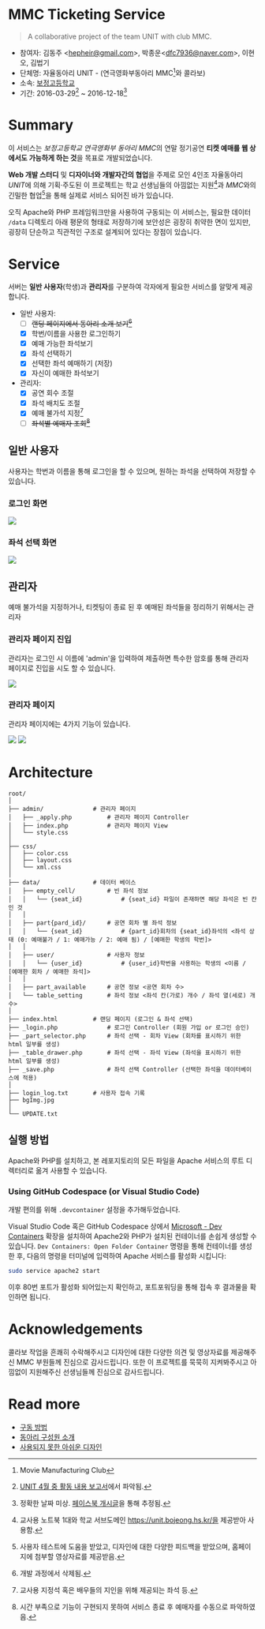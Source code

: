 # MMC Ticketing Service

> A collaborative project of the team UNIT with club MMC.

- 참여자: 김동주 <<hepheir@gmail.com>>, 박종운<<dfc7936@naver.com>>, 이현오, 김법기
- 단체명: 자율동아리 UNIT - (연극영화부동아리 MMC[^mmc-stands-for]와 콜라보)
- 소속: [보정고등학교](https://bojeong.hs.kr/)
- 기간: 2016-03-29[^properties-1] ~ 2016-12-18[^properties-2]

[^mmc-stands-for]: Movie Manufacturing Club

[^properties-1]: [UNIT 4월 중 활동 내용 보고서](https://project-unit.tistory.com/8)에서 파악됨.
[^properties-2]: 정확한 날짜 미상. [페이스북 개시글](https://www.facebook.com/hepheir/posts/pfbid02uDRYYEVXqWVW196RYH4SqynBTBAGwhsEYJV8y9BrF5fCMami3LAuHLqhAhzUpAHal)을 통해 추정됨.

# Summary

이 서비스는 *보정고등학교 연극영화부 동아리 MMC*의 연말 정기공연 **티켓 예매를 웹 상에서도 가능하게 하는 것**을 목표로 개발되었습니다.

**Web 개발 스터디** 및 **디자이너와 개발자간의 협업**을 주제로 모인 4인조 자율동아리 *UNIT*에 의해 기획·주도된 이 프로젝트는 학교 선생님들의 아낌없는 지원[^summary-1]과 *MMC*와의 긴밀한 협업[^summary-2]을 통해 실제로 서비스 되어진 바가 있습니다.

[^summary-1]: 교사용 노트북 1대와 학교 서브도메인 https://unit.bojeong.hs.kr/을 제공받아 사용함.
[^summary-2]: 사용자 테스트에 도움을 받았고, 디자인에 대한 다양한 피드백을 받았으며, 홈페이지에 첨부할 영상자료를 제공받음.

오직 Apache와 PHP 프레임워크만을 사용하여 구동되는 이 서비스는, 필요한 데이터 `/data` 디렉토리 아래 평문의 형태로 저장하기에 보안성은 굉장히 취약한 면이 있지만, 굉장히 단순하고 직관적인 구조로 설계되어 있다는 장점이 있습니다.

# Service

서버는 **일반 사용자**(학생)과 **관리자**를 구분하여 각자에게 필요한 서비스를 알맞게 제공합니다.

- 일반 사용자:
    - [ ] ~~랜딩 페이지에서 동아리 소개 보기[^service-structure-1]~~
    - [x] 학번/이름을 사용한 로그인하기
    - [x] 예매 가능한 좌석보기
    - [x] 좌석 선택하기
    - [x] 선택한 좌석 예매하기 (저장)
    - [x] 자신이 예매한 좌석보기

- 관리자:
    - [x] 공연 회수 조절
    - [x] 좌석 배치도 조절
    - [x] 예매 불가석 지정[^service-structure-2]
    - [ ] ~~좌석별 예매자 조회[^service-structure-3]~~

[^service-structure-1]: 개발 과정에서 삭제됨.
[^service-structure-2]: 교사용 지정석 혹은 배우들의 지인을 위해 제공되는 좌석 등.
[^service-structure-3]: 시간 부족으로 기능이 구현되지 못하여 서비스 종료 후 예매자를 수동으로 파악하였음.

## 일반 사용자

사용자는 학번과 이름을 통해 로그인을 할 수 있으며, 원하는 좌석을 선택하여 저장할 수 있습니다.

### 로그인 화면

![](/images/login-page.png)

### 좌석 선택 화면

![](/images/seat-selection.png)


## 관리자

예매 불가석을 지정하거나, 티켓팅이 종료 된 후 예매된 좌석들을 정리하기 위해서는 관리자

### 관리자 페이지 진입

관리자는 로그인 시 이름에 'admin'을 입력하여 제출하면 특수한 암호를 통해 관리자 페이지로 진입을 시도 할 수 있습니다.

![](/images/how-to-open-admin-page.png)

### 관리자 페이지

관리자 페이지에는 4가지 기능이 있습니다.

![](/images/admin-page.png)
![](/images/admin-page_empty.png)

# Architecture

```text
root/
│
├── admin/              # 관리자 페이지
│   ├── _apply.php          # 관리자 페이지 Controller
│   ├── index.php           # 관리자 페이지 View
│   └── style.css
│
├── css/
│   ├── color.css
│   ├── layout.css
│   └── xml.css
│
├── data/               # 데이터 베이스
│   ├── empty_cell/         # 빈 좌석 정보
│   │   └── {seat_id}           # {seat_id} 파일이 존재하면 해당 좌석은 빈 칸인 것
│   │
│   ├── part{pard_id}/      # 공연 회차 별 좌석 정보
│   │   └── {seat_id}           # {part_id}회차의 {seat_id}좌석의 <좌석 상태 (0: 예매불가 / 1: 예매가능 / 2: 예매 됨) / [예매한 학생의 학번]>
│   │
│   ├── user/               # 사용자 정보
│   │   └── {user_id}           # {user_id}학번을 사용하는 학생의 <이름 / [예매한 회차 / 예매한 좌석]>
│   │
│   ├── part_available      # 공연 정보 <공연 회차 수>
│   └── table_setting       # 좌석 정보 <좌석 칸(가로) 개수 / 좌석 열(세로) 개수>
│
├── index.html          # 랜딩 페이지 (로그인 & 좌석 선택)
├── _login.php              # 로그인 Controller (회원 가입 or 로그인 승인)
├── _part_selector.php      # 좌석 선택 - 회차 View (회차를 표시하기 위한 html 일부를 생성)
├── _table_drawer.php       # 좌석 선택 - 좌석 View (좌석을 표시하기 위한 html 일부를 생성)
├── _save.php               # 좌석 선택 Controller (선택한 좌석을 데이터베이스에 적용)
│
├── login_log.txt       # 사용자 접속 기록
├── bgImg.jpg
│
└── UPDATE.txt
```

## 실행 방법

Apache와 PHP를 설치하고, 본 레포지토리의 모든 파일을 Apache 서비스의 루트 디렉터리로 옮겨 사용할 수 있습니다.

### Using GitHub Codespace (or Visual Studio Code)

개발 편의를 위해 `.devcontainer` 설정을 추가해두었습니다.

Visual Studio Code 혹은 GitHub Codespace 상에서 [Microsoft - Dev Containers](https://marketplace.visualstudio.com/items?itemName=ms-vscode-remote.vscode-remote-extensionpack) 확장을 설치하여 Apache2와 PHP가 설치된 컨테이너를 손쉽게 생성할 수 있습니다. `Dev Containers: Open Folder Container` 명령을 통해 컨테이너를 생성한 후, 다음의 명령을 터미널에 입력하여 Apache 서비스를 활성화 시킵니다:

```bash
sudo service apache2 start
```

이후 80번 포트가 활성화 되어있는지 확인하고, 포트포워딩을 통해 접속 후 결과물을 확인하면 됩니다.

# Acknowledgements

콜라보 작업을 흔쾌히 수락해주시고 디자인에 대한 다양한 의견 및 영상자료를 제공해주신 MMC 부원들께 진심으로 감사드립니다. 또한 이 프로젝트를 묵묵히 지켜봐주시고 아낌없이 지원해주신 선생님들께 진심으로 감사드립니다.

# Read more

- [구동 방법](/docs/installation.md)
- [동아리 구성원 소개](/docs/unit-members.md)
- [사용되지 못한 아쉬운 디자인](/docs/unused-designs.md)
